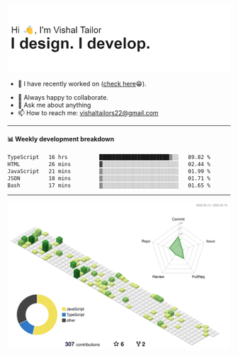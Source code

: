 ![Hi, I'm Vishal Tailor. I design. I develop.](https://github.com/vishaltailors/vishaltailors/blob/main/header.png?raw=true)

- 🔭 I have recently worked on ([check here](https://vishaltailor.com)😁).
<!-- - 🎦 Currently watching: JavaScript: The Hard Parts By Will Sentance. -->
- 👯 Always happy to collaborate.
- 💬 Ask me about anything
- 📫 How to reach me: <a href="mailto:vishaltailors22@gmail.com">vishaltailors22@gmail.com</a>

<hr /> 
<h4>📊 Weekly development breakdown</h4>
<!--START_SECTION:waka-->

```text
TypeScript   16 hrs          ██████████████████████▒░░   89.82 %
HTML         26 mins         ▓░░░░░░░░░░░░░░░░░░░░░░░░   02.44 %
JavaScript   21 mins         ▒░░░░░░░░░░░░░░░░░░░░░░░░   01.99 %
JSON         18 mins         ▒░░░░░░░░░░░░░░░░░░░░░░░░   01.71 %
Bash         17 mins         ▒░░░░░░░░░░░░░░░░░░░░░░░░   01.65 %
```

<!--END_SECTION:waka-->
<hr /> 

![](./profile-3d-contrib/profile-green-animate.svg)
